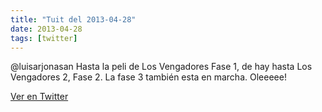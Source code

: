 ```yaml
---
title: "Tuit del 2013-04-28"
date: 2013-04-28
tags: [twitter]
---
```


@luisarjonasan Hasta la peli de Los Vengadores Fase 1, de hay hasta Los Vengadores 2, Fase 2. La fase 3 también esta en marcha. Oleeeee!



[Ver en Twitter](https://twitter.com/i/web/status/328576897124544512)
